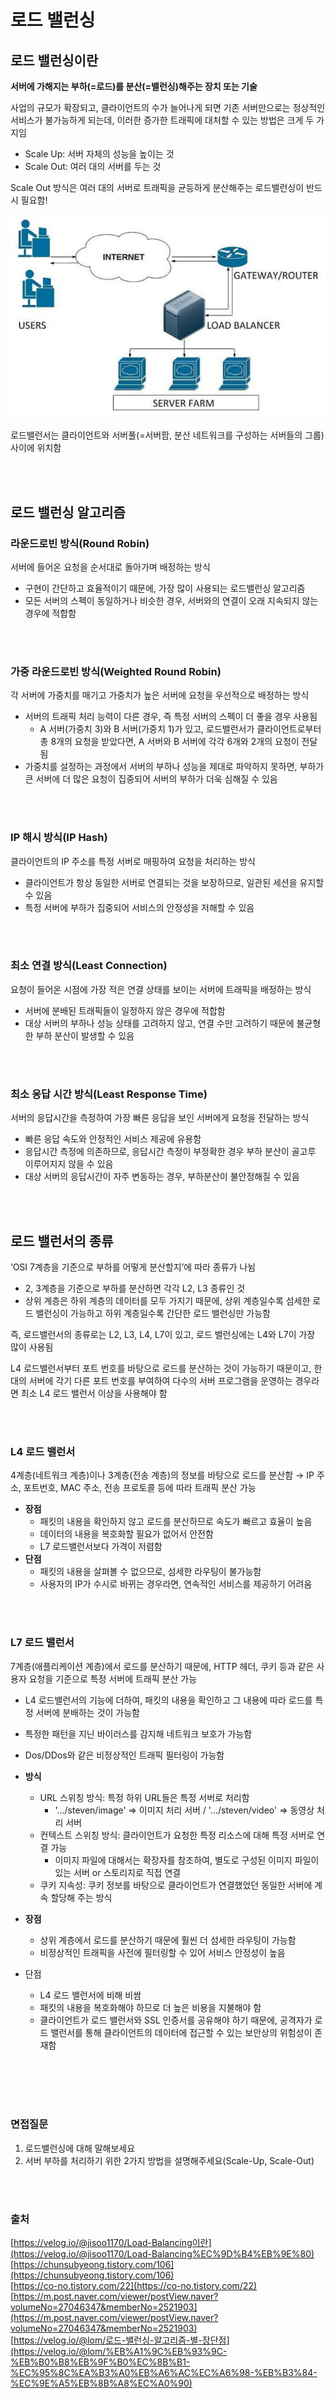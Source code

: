 # 로드 밸런싱
## 로드 밸런싱이란
**서버에 가해지는 부하(=로드)를 분산(=밸런싱)해주는 장치 또는 기술**

사업의 규모가 확장되고, 클라이언트의 수가 늘어나게 되면 기존 서버만으로는 정상적인 서비스가 불가능하게 되는데, 이러한 증가한 트래픽에 대처할 수 있는 방법은 크게 두 가지임

- Scale Up: 서버 자체의 성능을 높이는 것
- Scale Out: 여러 대의 서버를 두는 것

Scale Out 방식은 여러 대의 서버로 트래픽을 균등하게 분산해주는 로드밸런싱이 반드시 필요함!

![load_1.png](./image/load_1.png)

로드밸런서는 클라이언트와 서버풀(=서버팜, 분산 네트워크를 구성하는 서버들의 그룹) 사이에 위치함

<br></br>

## 로드 밸런싱 알고리즘
### 라운드로빈 방식(Round Robin)
서버에 들어온 요청을 순서대로 돌아가며 배정하는 방식

- 구현이 간단하고 효율적이기 때문에, 가장 많이 사용되는 로드밸런싱 알고리즘
- 모든 서버의 스펙이 동일하거나 비슷한 경우, 서버와의 연결이 오래 지속되지 않는 경우에 적합함

<br></br>
### 가중 라운드로빈 방식(Weighted Round Robin)
각 서버에 가중치를 매기고 가중치가 높은 서버에 요청을 우선적으로 배정하는 방식

- 서버의 트래픽 처리 능력이 다른 경우, 즉 특정 서버의 스펙이 더 좋을 경우 사용됨
    - A 서버(가중치 3)와 B 서버(가중치 1)가 있고, 로드밸런서가 클라이언트로부터 총 8개의 요청을 받았다면, A 서버와 B 서버에 각각 6개와 2개의 요청이 전달됨
- 가중치를 설정하는 과정에서 서버의 부하나 성능을 제대로 파악하지 못하면, 부하가 큰 서버에 더 많은 요청이 집중되어 서버의 부하가 더욱 심해질 수 있음

<br></br>
### IP 해시 방식(IP Hash)
클라이언트의 IP 주소를 특정 서버로 매핑하여 요청을 처리하는 방식

- 클라이언트가 항상 동일한 서버로 연결되는 것을 보장하므로, 일관된 세션을 유지할 수 있음
- 특정 서버에 부하가 집중되어 서비스의 안정성을 저해할 수 있음

<br></br>
### 최소 연결 방식(Least Connection)
요청이 들어온 시점에 가장 적은 연결 상태를 보이는 서버에 트래픽을 배정하는 방식

- 서버에 분배된 트래픽들이 일정하지 않은 경우에 적합함
- 대상 서버의 부하나 성능 상태를 고려하지 않고, 연결 수만 고려하기 때문에 불균형한 부하 분산이 발생할 수 있음

<br></br>
### 최소 응답 시간 방식(Least Response Time)
서버의 응답시간을 측정하여 가장 빠른 응답을 보인 서버에게 요청을 전달하는 방식

- 빠른 응답 속도와 안정적인 서비스 제공에 유용함
- 응답시간 측정에 의존하므로, 응답시간 측정이 부정확한 경우 부하 분산이 골고루 이루어지지 않을 수 있음
- 대상 서버의 응답시간이 자주 변동하는 경우, 부하분산이 불안정해질 수 있음

<br></br>

## 로드 밸런서의 종류
‘OSI 7계층을 기준으로 부하를 어떻게 분산할지’에 따라 종류가 나뉨

- 2, 3계층을 기준으로 부하를 분산하면 각각 L2, L3 종류인 것
- 상위 계층은 하위 계층의 데이터를 모두 가지기 때문에, 상위 계층일수록 섬세한 로드 밸런싱이 가능하고 하위 계층일수록 간단한 로드 밸런싱만 가능함

즉, 로드밸런서의 종류로는 L2, L3, L4, L7이 있고, 로드 밸런싱에는 L4와 L7이 가장 많이 사용됨

L4 로드밸런서부터 포트 번호를 바탕으로 로드를 분산하는 것이 가능하기 때문이고, 한 대의 서버에 각기 다른 포트 번호를 부여하여 다수의 서버 프로그램을 운영하는 경우라면 최소 L4 로드 밸런서 이상을 사용해야 함

<br></br>
### L4 로드 밸런서
4계층(네트워크 계층)이나 3계층(전송 계층)의 정보를 바탕으로 로드를 분산함 → IP 주소, 포트번호, MAC 주소, 전송 프로토콜 등에 따라 트래픽 분산 가능

- **장점**
    - 패킷의 내용을 확인하지 않고 로드를 분산하므로 속도가 빠르고 효율이 높음
    - 데이터의 내용을 복호화할 필요가 없어서 안전함
    - L7 로드밸런서보다 가격이 저렴함
- **단점**
    - 패킷의 내용을 살펴볼 수 없으므로, 섬세한 라우팅이 불가능함
    - 사용자의 IP가 수시로 바뀌는 경우라면, 연속적인 서비스를 제공하기 어려움

<br></br>
### L7 로드 밸런서
7계층(애플리케이션 계층)에서 로드를 분산하기 때문에, HTTP 헤더, 쿠키 등과 같은 사용자 요청을 기준으로 특정 서버에 트래픽 분산 가능

- L4 로드밸런서의 기능에 더하여, 패킷의 내용을 확인하고 그 내용에 따라 로드를 특정 서버에 분배하는 것이 가능함
- 특정한 패턴을 지닌 바이러스를 감지해 네트워크 보호가 가능함
- Dos/DDos와 같은 비정상적인 트래픽 필터링이 가능함

- **방식**
    - URL 스위칭 방식: 특정 하위 URL들은 특정 서버로 처리함
        - '.../steven/image' => 이미지 처리 서버 / '.../steven/video' => 동영상 처리 서버
    - 컨텍스트 스위칭 방식: 클라이언트가 요청한 특정 리소스에 대해 특정 서버로 연결 가능
        - 이미지 파일에 대해서는 확장자를 참조하여, 별도로 구성된 이미지 파일이 있는 서버 or 스토리지로 직접 연결
    - 쿠키 지속성: 쿠키 정보를 바탕으로 클라이언트가 연결했었던 동일한 서버에 계속 할당해 주는 방식
- **장점**
    - 상위 계층에서 로드를 분산하기 때문에 훨씬 더 섬세한 라우팅이 가능함
    - 비정상적인 트래픽을 사전에 필터링할 수 있어 서비스 안정성이 높음
- 단점
    - L4 로드 밸런서에 비해 비쌈
    - 패킷의 내용을 복호화해야 하므로 더 높은 비용을 지불해야 함
    - 클라이언트가 로드 밸런서와 SSL 인증서를 공유해야 하기 때문에, 공격자가 로드 밸런서를 통해 클라이언트의 데이터에 접근할 수 있는 보안상의 위험성이 존재함

<br></br>
<br></br>

### 면접질문
1. 로드밸런싱에 대해 말해보세요
2. 서버 부하를 처리하기 위한 2가지 방법을 설명해주세요(Scale-Up, Scale-Out)

<br></br>
### 출처
[https://velog.io/@jisoo1170/Load-Balancing이란](https://velog.io/@jisoo1170/Load-Balancing%EC%9D%B4%EB%9E%80)     
[https://chunsubyeong.tistory.com/106](https://chunsubyeong.tistory.com/106)     
[https://co-no.tistory.com/22](https://co-no.tistory.com/22)     
[https://m.post.naver.com/viewer/postView.naver?volumeNo=27046347&memberNo=2521903](https://m.post.naver.com/viewer/postView.naver?volumeNo=27046347&memberNo=2521903)      
[https://velog.io/@lom/로드-밸런싱-알고리즘-별-장단점](https://velog.io/@lom/%EB%A1%9C%EB%93%9C-%EB%B0%B8%EB%9F%B0%EC%8B%B1-%EC%95%8C%EA%B3%A0%EB%A6%AC%EC%A6%98-%EB%B3%84-%EC%9E%A5%EB%8B%A8%EC%A0%90)
